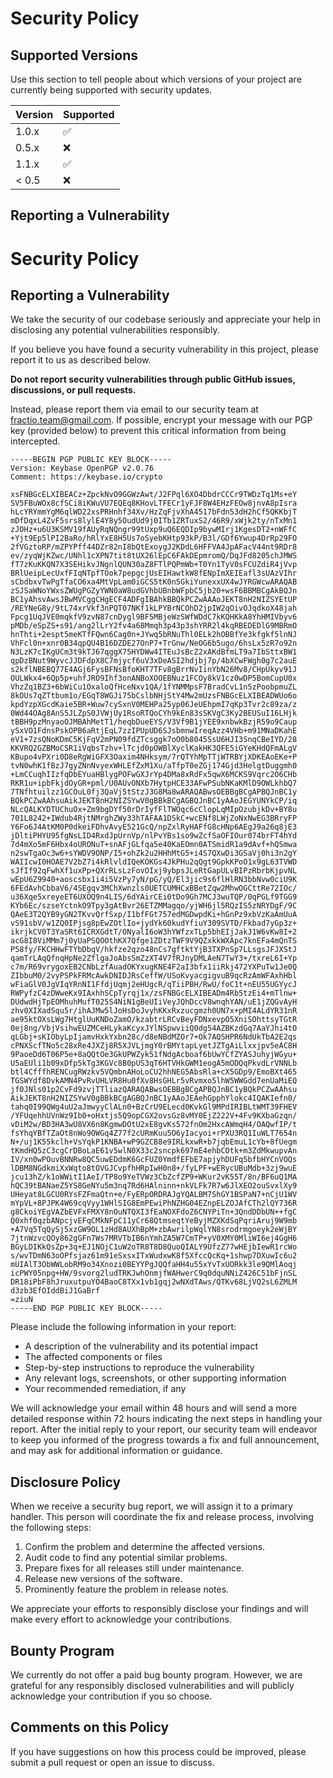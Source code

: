 # Security Policy

## Supported Versions

Use this section to tell people about which versions of your project are
currently being supported with security updates.

| Version | Supported          |
| ------- | ------------------ |
| 1.0.x   | :white_check_mark: |
| 0.5.x   | :x:                |
| 1.1.x   | :white_check_mark: |
| < 0.5   | :x:                |

## Reporting a Vulnerability

# Security Policy

## Reporting a Vulnerability

We take the security of our codebase seriously and appreciate your help in disclosing any potential vulnerabilities responsibly.

If you believe you have found a security vulnerability in this project, please report it to us as described below.

**Do not report security vulnerabilities through public GitHub issues, discussions, or pull requests.**

Instead, please report them via email to our security team at [fractio.team@gmail.com](mailto:fractio.team@gmail.com). If possible, encrypt your message with our PGP key (provided below) to prevent this critical information from being intercepted.

```
-----BEGIN PGP PUBLIC KEY BLOCK-----
Version: Keybase OpenPGP v2.0.76
Comment: https://keybase.io/crypto

xsFNBGcELXIBEACz+ZpckNvO9GGWzAwt/J2FPql6XO4DbdrCCCr9TWDzTq1Ms+eY
SV5FBuWOx8cfSCi8iKWuVU7EQEq8KHovLTFECr1yFJF8W4EHzFEOw8jnvA8pIsra
hLcYRYmmYgM6qlWD22xsPRHnhf34Xv/HzZqFjvXhA4517bFdn53dH2hCf5QKKbjT
mDfDqxL4ZvF5srs8lylE4Y8y5OudUd9j0ITb1ZRTuxS2/46R9/xWjk2ty/nTxMn1
zJOHz+u6U3KSMV19fAUyRqNQngr99tUxp9uQ6EQDIp9bywMIrj1KgesDT2+nWFfC
+Yjt9Ep5lPI2BaRo/hRlYxE8H5Us7oSyebKHtp93kP/B3l/GDf6Ywup4DrRp29FO
2fVGztoRP/mZPYPff44DZr82nI8bQtExoygJ2KDdL6HFFVA4JpAFacV44nt9RDr8
ev/zyqWjKZwc/UNhl1cXPN7tit8tUX26lEpC6FAkDEpmromQ/DqJFd8205chJMWS
fT7zKuKKQN7X3SEHikvJNgnlQUN30aZ8FTlPQPmWb+T0Yn1TyV0sFCUZdiR4jVvp
BRlUeipLecUxfFIqNTpfTOok7pepgcjUsEIHawtkW8fENpImXEIEafl3sUAzVIhr
sCbdbxvTwPgTfaCO6xa4MtVpLam0iGCS5tK0n5GkiYunexxUX4wJYRGWcwARAQAB
zSJSaWNoYWxsZWUgPGZyYWN0aW8udGVhbUBnbWFpbC5jb20+wsF6BBMBCgAkBQJn
BC1yAhsvAwsJBwMVCggCHgECF4ADFgIBAhkBBQkPCZwAAAoJEKT8nH2NIZSYEtUP
/REYNeG8y/9tL74xrVkf3nPQT07NKf1kLPYBrNCOhD2jpIW2qOivOJqdkoX48jah
Fpcg1UqJVE0mqkfV9zvN87cnDygl9BF5MBjeWzSWfWDdC7kKQHKkA8YhHMIVbyv6
pMDb/eSpZS+s91/ang2lLrY2fv4a68Mmqh3p43p3shYRR2l4kqRBEDEDlG9MBRmO
hnThti+2espt5meKTfFQwn6Cag0n+JYwq5bRNuThl0ELk2hOBBfYe3kfgkf5lnNJ
VhFcl0n+xnr0B34qpQU4B16DZDE27OnP7+TrGnw/NeOG6b5ugo/6hsLx5zR7o92n
N3LzK7cIKgUCm3t9kTJ67qggX75HYDWw4ITEuJsBcZ2xAKdBfmLT9a7IbSttxBW1
qpDzBNut9WyvcJJDFdpX8C7mjycf6uV3xDeASI2hdjbj7p/4bXCwFWgh0g7c2auE
s2kflNBEBQ77E4AGj6FysBFNsBfoKHT7TFv8gBrrNvIinYbN26Mv8/CHpUkyv91J
OULWkx4+6Qp5p+uhfJRO9Ihf3onANBoXOOEBNuz1FCOy8kV1cz0wDP5BomCupU0x
VhzZq1BZ3+6bWiCu1OxaloQfHceNxv1QA/1fYNMMpsF7BradCvL1n5zPoobpmuZL
8kOUs7qZTtbum1o/EGqT8WGJi75bCslbNHjStY4Mw2mUzsFNBGcELXIBEADWUo6o
kpdYzpXGcdKaie5BR+Wuw7cySxnV0MEHPa25yp06JeUEhpmI7qKp3Tvr2c89za/z
0Wd44OAg8AnS5JLZpS0JVWjUy1RsoRTQoCYh9kEn83sSKVgC3Ky2BEUSuI16LHjk
tBBH9pzMnyaoOJMBAhMetT1/heqbDueEYS/V3Vf9B1jYEE9xnbwkBzjR59o9Caup
ySxVO1FdnsPskOPB6aRtjEqL7zzIPUpUD6SJsbmnwIreqAzz4VHb+m91MNaDKahE
eV1+7zsQNoKDmC5KjFqV2mPN09fdZTcsggk7oO0b8045SsU6HJI3SnqCBeIYD/28
KKVRQ2GZBMoCSR1iVqbsTzhv+lTcjd0pOWBlXyclKakHK3QFE5iGYeKHdQFmALgV
KBupo4vPXri0D8eRgWiGFX3Oaxim4NHksym/7rQTYhMpTTjWTRBYjXDKEAoEKe+P
tvN0whK1fBzJ7gyZNnNvyexWHLEfZxM1Xu/aTfpT0eZGj174Gjd3HelgtDuggmh0
+LmCCuqhIIzfqDbEYuaHBlygPOFwGXJrYp4DMa8xRdFx5qwX6MCKS9Vqrc2O6CHb
RKR1u+ipbFkjdOyGR+pml/U0AUvONXb7HytpHCE33AFwPSubNKaKMlD9OWLkhbQ7
7TNfhtuilzz1GCOuL0fj3QaVj5tStzJ3G8Ma8wARAQABwsOEBBgBCgAPBQJnBC1y
BQkPCZwAAhsuAikJEKT8nH2NIZSYwV0gBBkBCgAGBQJnBC1yAAoJEGYUNYkCP/iq
NLcQALKYDTUChuOx+Zm9bgDYf50rDrIyfFlTWOqc6cClopLqMIpOzubjkDv+BY8u
701L8242+IWdub4RjtNMrghZWy33hTAFAA1DSkC+wcENf8LWjZoNxNwEG3BRryFP
Y6Fo6J4AtKM0P0dkeiFDhvAvyE521GcQ/npZxlRyHAFfG8cHNp6AEgJ9a26q8jE3
jDltiPHYU95fgNsLID4RxdJpUrnVp/nlPvYBs1so9wZcfSaOFIOur074brFT4hYd
7d4mXo5mF6Hbx4oURONuT+snAFjGLfqa5e40KaEOmn0ATSmidR1a9dAvf+hQSmwa
n2swTgaOc3w6+sYWDV9ONP/I5+ohZk2u2HHhMtG5+i4S7QXwDi3GSaVj0hi3n2gY
WAIIcwI0HOAE7V2bZ7i4kRlvldIQeKOKGs4JkPHu2qQgt9GpkKPoO1x9gL63TVWD
sJfIf92qFwhXf1uxPp+QXrRLsLzFovOIxj9ybpsJLeRtGapULvBIPzRbrbKjpvNL
wEpU6Z9940+aoscsbx1i4i5VzPy7yN/pG/yQ/El3jic9s6flHlRN3bbNvw0ciU9K
6FEdAvhCbbaV6/4SEgqv3MChXwnzls0UETCUMHCxBBetZqw2MhwOGCttRe72IOc/
u36Xqe5xreyeET6UXOQ9n4LIS/6dYAirCEi0tDo9Gh7MCJ3wuTQP/0qPGLf9TGG9
KYb6Ec/szseYctnkO9Tpy3gAtBvr26ETZMMagqo/yjWH6jl5RQzIS5zNRYDgF/9C
QAeE3T2QYB9yGN2TKvvQrfSxp/I1bfFGt757edMGDwpdKi+hGnPz9xbVzKaAmUuA
vS91sbV/w1ZQ0IPjsg8pEwZOtlIo+jydYk60kudYfiuY309SVTD/Fkbad7yGp3z+
ikrjkCV0T3YaSRt6ICRXGdtT/ONyalI6oW3hYWfzxTLp5bhEIjJakJ1W6vKw8I+2
acG8I8ViMMm7j0yUaPSQOOthKX7Qfge1ZDtzTWF9V9QZxkkWXApc7knEFa4mQnTS
P58fy/FKCHHwFTYbDbqV/hkfze2qzo48nCs7gftktYjB3TXPnSp7LLsgsJFJXStJ
qamTrLAqQfnqHpNe2ZflgaJoAbsSmZzXT4V7fRJnyDMLAeN7TwY3+/txreL6I+Yp
c7m/R69vrygoxEB2CNbLzfAuadOKYxugKNE4F2aI3bfx1iiRkj472YXPuTw1Je0Q
ZIbbuM0/2vyPSPkFRMcAwkDNIDJRsCeffW/USoKvyacgigvuB9qcRzAmWFAxhHbl
wFiaGlV0JgVIqYRnNI1FfdjUqmj2eHUgcR/qTiiPBH/RwU/foC1t+nEU55UGYycJ
RWPyfzC4zDWweKx9IAxhhSCpTyrqj1x/zsFNBGcELXIBEADm4Rb5tzEi4+mTlnw+
DUdwdHjTpEOMhuhMufT025S4NiN1gBeUIiVeyJQhDccV8wnqhYAN/uE1jZQGvAyH
zhv0XIXadSqu5r/ihAJMw5lJoHsDoJvyhKKxRxzucgmzh0UN7x+pMI4ALdYR31nR
ae95ktOXsLWg7HtglUuKNDoZamO/kzabtrLRCvBeyFDNxevpO5XniSOhttsyTGtR
0ej8ng/VbjVsihwEUZMCeHLykaKcyxJYlNSpwviiQ0dg54AZBKzdGq7AaYJhi4tO
qLGbj+sKIObyLpIjamvHxkYxbn28c/d8eNBdMZOr7+Ok7AQSHPR6NdUkTbA2E2qs
cPNXScfTNo5c28xRe4JXZj8R5XJVLjmgY0rBMYtapLyetJZTgAiLlxxjpv5eAC8H
9PaoeDd6T06P5e+8aQQtOe3GkUPWZyk51fNdgAcboaf6bUwYCfZYASJuhyjWGyu+
U5aEUli1b09xDfp5kTg3KGVc8B0pUS3qT6HTVHkGWM1eogA5mODQqPkvdLrVNNLb
btl4CfffhRENCugRWzkv5VQmbnAHoLoCU2hhNEG5AbsRla+cX5GDp9/EmoBXt465
TGSWYdf8DvkAMN4PvRvUHLVR8Hu0fXv8HsGHLr5vRvmxo5lhW5WWGdd7enUaMiEQ
jf0JNls01p2CvFd9zvjTTliazQARAQABwsOEBBgBCgAPBQJnBC1yBQkPCZwAAhsu
AikJEKT8nH2NIZSYwV0gBBkBCgAGBQJnBC1yAAoJEAehGpphYlokc4IQAKIefn0/
tahq0I99QWg4uU2aJmwyyClALn0+BzCrU9ELecd0KvkGl9MPdIRIBLtWMT39FHEV
/YFUqehhUVnWz9Ib0+oHxtjs5Q9opCGX2ovsGz8vMY0EjZ222V+4Fv9KXbaGzqn/
vDiM2w/BD3HA3wU8VX6n8KgmwDOtU2xE8gvKs572fnOm2HxcAWmqH4/OAQwfIP/t
fsYhqYBfTZaOt8nWo9OWGq4Z77f2cURmKuu5O6yIacyoi+rPXU3RQ1IuWLT7654n
N+/uj1K55kclh+VsYqkP1KNBA+wP9GZCB8e9IRLkxwR+b7jqbEmuL1cYb+8fUegm
tKmdHQ5zC3cgCrDBoLaE61v5wlN0X33c2sncpk697mE4ehbCOtk+m3ZdMkwupvAn
IV/xn0wPOuvBNNRw8QC5uwEDdmK6GcFUZ0YmdfEFbE7apjyhDUFq5bfbHYCnVOQs
lDBM8NGdkmiXxWqto8tOVGJCvpfhHRpIwH0n8+/fyLPF+wERycUBuMdb+3zj9wuE
jcu13hZ/k1oWWitI1AeI/TP8o9YeTVWz3CbZcfZP9+WKur2vK55T/8n/BF6uQ1MA
hQC39tBANaeZ5YS8GeNYu5m3nq7Rd6HAlninn+nkVLFk7R7w6JlXEO2ouSvxlXy9
UHeyat8LGCU0RYsFZFmaQtn+e/FyERpORDRAJgYQALBM7ShGY1BSPaN7+nCjU1WV
mYpVL+8PJPK4W69cqVyy1WHlSIG8EmPEwiPhNZHG04EZnpELZOJAfCTh2lQY736R
g8CkoiYEgVAZbEVFxFMXY8nOuNTQXI3fEaNOXFdoZ6CNYPiTn+3QndDDbUN++fgC
Q0xhf0qzbANpcjvEFqCMkNFpC11yCr68QtmseqtYeByjMZXKdSqPqriAruj9W9mb
+A7Vq5TqQySj5xzGW9OL1zHd8AUXhBpM+zbAwrilpWqlYN8srodrmgoeyk2eWjBY
7jtnWzvcQOy862gGFn7Ws7MRVTbIB6nYmhZA5W7CmTP+yV0XMY0MliWI6ej4GgH6
BGyLDIKkQsZp+3q+EJ1NOjC1uW2oTR8T8D8QuoQIALY9UfzZ77wHEjbIewR1rcWo
s/wvTDmN63oOPfsjaz61m91eSxsxITxWudxwK8f5XfccQcKq+1shwp7DXuwIc6u2
mUIAlT3ObWWLobRM9o34Xnozi0BEYYPgJQQfaHH4u55xYvTxUORkk3le9QMlAoqj
icPWY05npg+HW/9svorg2ludTRKJwhOnmjfWAHwerC9q0dquNNiZ426C51bFjnSL
DR18iPbF8hJruxutpuYO4BaoC8TXx1vb1gqj2wNXdTAws/QTKv68LjVQ2sL6ZMLM
d3zb3EfOIddBiJ1GaBrf
=ziuN
-----END PGP PUBLIC KEY BLOCK-----
```

Please include the following information in your report:

- A description of the vulnerability and its potential impact
- The affected components or files
- Step-by-step instructions to reproduce the vulnerability
- Any relevant logs, screenshots, or other supporting information
- Your recommended remediation, if any

We will acknowledge your email within 48 hours and will send a more detailed response within 72 hours indicating the next steps in handling your report. After the initial reply to your report, our security team will endeavor to keep you informed of the progress towards a fix and full announcement, and may ask for additional information or guidance.

## Disclosure Policy

When we receive a security bug report, we will assign it to a primary handler. This person will coordinate the fix and release process, involving the following steps:

1. Confirm the problem and determine the affected versions.
2. Audit code to find any potential similar problems.
3. Prepare fixes for all releases still under maintenance.
4. Release new versions of the software.
5. Prominently feature the problem in release notes.

We appreciate your efforts to responsibly disclose your findings and will make every effort to acknowledge your contributions.

## Bounty Program

We currently do not offer a paid bug bounty program. However, we are grateful for any responsibly disclosed vulnerabilities and will publicly acknowledge your contribution if you so choose.

## Comments on this Policy

If you have suggestions on how this process could be improved, please submit a pull request or open an issue to discuss.
